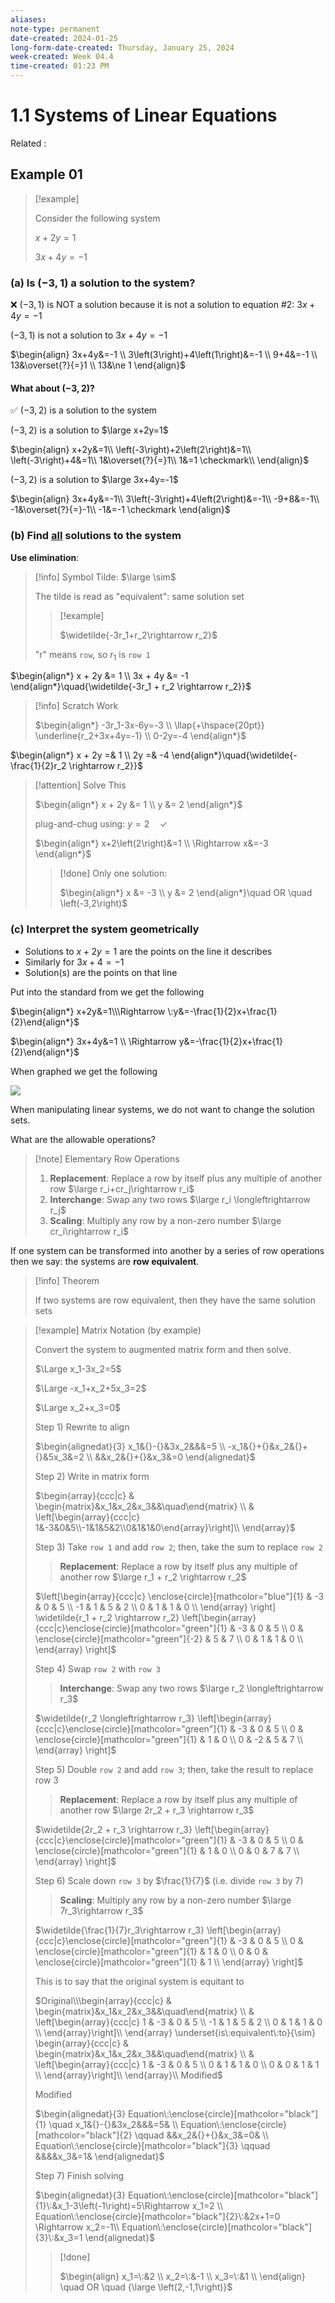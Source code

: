 ```yaml
---
aliases:
note-type: permanent
date-created: 2024-01-25
long-form-date-created: Thursday, January 25, 2024
week-created: Week 04.4
time-created: 01:23 PM
---
```


# 1.1 Systems of Linear Equations

Related :

## Example 01

> [!example]
>
> Consider the following system
>
> $x+2y=1$
>
> $3x+4y=-1$

### (a) Is $\left(-3,1\right)$ a solution to the system?

❌ $\left(-3,1\right)$ is NOT a solution because it is not a solution to equation #2: $3x+4y=-1$

$\left(-3,1\right)$ is not a solution to $3x+4y=-1$

$\begin{align} 3x+4y&=-1 \\ 3\left(3\right)+4\left(1\right)&=-1 \\ 9+4&=-1 \\ 13&\overset{?}{=}1 \\ 13&\ne 1 \end{align}$

#### What about $\left(-3,2\right)$?

✅ $\left(-3,2\right)$ is a solution to the system

$\left(-3,2\right)$ is a solution to $\large x+2y=1$

$\begin{align} x+2y&=1\\ \left(-3\right)+2\left(2\right)&=1\\ \left(-3\right)+4&=1\\ 1&\overset{?}{=}1\\ 1&=1 \checkmark\\  \end{align}$

$\left(-3,2\right)$ is a solution to $\large 3x+4y=-1$

$\begin{align} 3x+4y&=-1\\ 3\left(-3\right)+4\left(2\right)&=-1\\ -9+8&=-1\\ -1&\overset{?}{=}-1\\ -1&=-1 \checkmark \end{align}$

### (b) Find <ins>all</ins> solutions to the system

**Use elimination**:

> [!info] Symbol Tilde: $\large \sim$
>
> The tilde is read as "equivalent": same solution set
>
> > [!example]
> >
> > $\widetilde{-3r_1+r_2\rightarrow r_2}$
>
> "r" means `row`, so $r_1$ is `row 1`

$\begin{align*} x + 2y &= 1 \\ 3x + 4y &= -1 \end{align*}\quad{\widetilde{-3r_1 + r_2 \rightarrow r_2}}$

> [!info] Scratch Work
>
> $\begin{align*} -3r_1-3x-6y=-3 \\ \llap{+\hspace{20pt}} \underline{r_2+3x+4y=-1} \\ 0-2y=-4 \end{align*}$

$\begin{align*} x + 2y =& 1 \\ 2y =& -4 \end{align*}\quad{\widetilde{-\frac{1}{2}r_2 \rightarrow r_2}}$

> [!attention] Solve This
>
> $\begin{align*} x + 2y &= 1 \\ y &= 2 \end{align*}$
>
> $\text{plug-and-chug using:}\:y=2 \quad \checkmark$
>
> $\begin{align*} x+2\left(2\right)&=1 \\ \Rightarrow x&=-3 \end{align*}$
>
> > [!done] Only one solution:
> >
> > $\begin{align*} x &= -3 \\ y &= 2 \end{align*}\quad OR \quad \left(-3,2\right)$

### (c) Interpret the system geometrically

- Solutions to $x+2y=1$ are the points on the line it describes
- Similarly for $3x+4=-1$
- Solution(s) are the points on that line

Put into the standard from we get the following

$\begin{align*} x+2y&=1\\\Rightarrow \:y&=-\frac{1}{2}x+\frac{1}{2}\end{align*}$

$\begin{align*} 3x+4y&=1 \\ \Rightarrow y&=-\frac{1}{2}x+\frac{1}{2}\end{align*}$

When graphed we get the following

![](../../attachments/Pasted%20image%2020240125160304.png)

When manipulating linear systems, we do not want to change the solution sets.

What are the allowable operations?

> [!note] Elementary Row Operations
>
> 1. **Replacement**: Replace a row by itself plus any multiple of another row $\large r_i+cr_j\rightarrow r_i$
> 2. **Interchange**: Swap any two rows $\large r_i \longleftrightarrow r_j$
> 3. **Scaling**: Multiply any row by a non-zero number $\large cr_i\rightarrow r_i$

If one system can be transformed into another by a series of row operations then we say:
the systems are **row equivalent**.

> [!info] Theorem
>
> If two systems are row equivalent, then they have the same solution sets

> [!example] Matrix Notation (by example)
>
> Convert the system to augmented matrix form and then solve.
>
> $\Large x_1-3x_2=5$
>
> $\Large -x_1+x_2+5x_3=2$
>
> $\Large x_2+x_3=0$
>
> Step 1) Rewrite to align
>
> $\begin{alignedat}{3} x_1&{}-{}&3x_2&&&=5 \\ -x_1&{}+{}&x_2&{}+{}&5x_3&=2 \\ &&x_2&{}+{}&x_3&=0 \end{alignedat}$
>
> Step 2) Write in matrix form
>
> $\begin{array}{ccc|c} & \begin{matrix}&x_1&x_2&x_3&&\quad\end{matrix} \\ & \left[\begin{array}{ccc|c} 1&-3&0&5\\-1&1&5&2\\0&1&1&0\end{array}\right]\\ \end{array}$
>
> Step 3) Take `row 1` and add `row 2`; then, take the sum to replace `row 2`
>
> > **Replacement**: Replace a row by itself plus any multiple of another row $\large r_1 + r_2 \rightarrow r_2$
>
> $\left[\begin{array}{ccc|c} \enclose{circle}[mathcolor="blue"]{1} & -3 & 0 & 5 \\ -1 & 1 & 5 & 2 \\ 0 & 1 & 1 & 0 \\ \end{array} \right] \widetilde{r_1 + r_2 \rightarrow r_2} \left[\begin{array}{ccc|c}\enclose{circle}[mathcolor="green"]{1} & -3 & 0 & 5 \\ 0 & \enclose{circle}[mathcolor="green"]{-2} & 5 & 7 \\ 0 & 1 & 1 & 0 \\ \end{array} \right]$
>
> Step 4) Swap `row 2` with `row 3`
>
> > **Interchange**: Swap any two rows $\large r_2 \longleftrightarrow r_3$
>
> $\widetilde{r_2 \longleftrightarrow r_3} \left[\begin{array}{ccc|c}\enclose{circle}[mathcolor="green"]{1} & -3 & 0 & 5 \\ 0 & \enclose{circle}[mathcolor="green"]{1} & 1 & 0 \\ 0 & -2 & 5 & 7 \\ \end{array} \right]$
>
> Step 5) Double `row 2` and add `row 3`; then, take the result to replace row 3
>
> > **Replacement**: Replace a row by itself plus any multiple of another row $\large 2r_2 + r_3 \rightarrow r_3$
>
> $\widetilde{2r_2 + r_3 \rightarrow r_3} \left[\begin{array}{ccc|c}\enclose{circle}[mathcolor="green"]{1} & -3 & 0 & 5 \\ 0 & \enclose{circle}[mathcolor="green"]{1} & 1 & 0 \\ 0 & 0 & 7 & 7 \\ \end{array} \right]$
>
> Step 6) Scale down `row 3` by $\frac{1}{7}$ (i.e. divide `row 3` by 7)
>
> > **Scaling**: Multiply any row by a non-zero number $\large 7r_3\rightarrow r_3$
>
> $\widetilde{\frac{1}{7}r_3\rightarrow r_3} \left[\begin{array}{ccc|c}\enclose{circle}[mathcolor="green"]{1} & -3 & 0 & 5 \\ 0 & \enclose{circle}[mathcolor="green"]{1} & 1 & 0 \\ 0 & 0 & \enclose{circle}[mathcolor="green"]{1} & 1 \\ \end{array} \right]$
>
> This is to say that the original system is equitant to
>
> $Original\\\begin{array}{ccc|c} & \begin{matrix}&x_1&x_2&x_3&&\quad\end{matrix} \\ & \left[\begin{array}{ccc|c} 1 & -3 & 0 & 5 \\ -1 & 1 & 5 & 2 \\ 0 & 1 & 1 & 0 \\ \end{array}\right]\\ \end{array} \underset{is\:equivalent\:to}{\sim} \begin{array}{ccc|c} & \begin{matrix}&x_1&x_2&x_3&&\quad\end{matrix} \\ & \left[\begin{array}{ccc|c} 1 & -3 & 0 & 5 \\ 0 & 1 & 1 & 0 \\ 0 & 0 & 1 & 1 \\ \end{array}\right]\\ \end{array}\\ Modified$
>
> Modified
>
> $\begin{alignedat}{3} Equation\:\enclose{circle}[mathcolor="black"]{1} \quad x_1&{}-{}&3x_2&&&=5& \\ Equation\:\enclose{circle}[mathcolor="black"]{2} \qquad &&x_2&{}+{}&x_3&=0& \\ Equation\:\enclose{circle}[mathcolor="black"]{3} \qquad &&&&x_3&=1& \end{alignedat}$
>
> Step 7) Finish solving
>
> $\begin{alignedat}{3} Equation\:\enclose{circle}[mathcolor="black"]{1}\:&x_1-3\left(-1\right)=5\Rightarrow x_1=2 \\  Equation\:\enclose{circle}[mathcolor="black"]{2}\:&2x+1=0 \Rightarrow x_2=-1\\  Equation\:\enclose{circle}[mathcolor="black"]{3}\:&x_3=1 \end{alignedat}$
>
> > [!done]
> >
> > $\begin{align}  x_1=\:&2 \\ x_2=\:&-1 \\ x_3=\:&1 \\ \end{align} \quad OR \quad {\large \left(2,-1,1\right)}$
